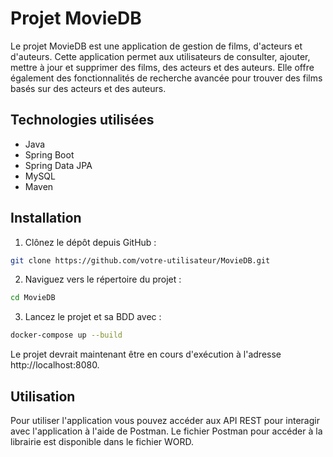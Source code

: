 # Projet MovieDB

Le projet MovieDB est une application de gestion de films, d'acteurs et d'auteurs. Cette application permet aux
utilisateurs de consulter, ajouter, mettre à jour et supprimer des films, des acteurs et des auteurs. Elle offre
également des fonctionnalités de recherche avancée pour trouver des films basés sur des acteurs et des auteurs.

## Technologies utilisées

- Java
- Spring Boot
- Spring Data JPA
- MySQL
- Maven

## Installation

1. Clônez le dépôt depuis GitHub :

```bash
git clone https://github.com/votre-utilisateur/MovieDB.git
```

2. Naviguez vers le répertoire du projet :

```bash
cd MovieDB
```

3. Lancez le projet et sa BDD avec :

```bash
docker-compose up --build
```

Le projet devrait maintenant être en cours d'exécution à l'adresse http://localhost:8080.

## Utilisation
Pour utiliser l'application vous pouvez accéder aux API REST pour interagir avec l'application à l'aide de Postman. Le fichier Postman pour accéder à la librairie est disponible dans le fichier WORD. 

